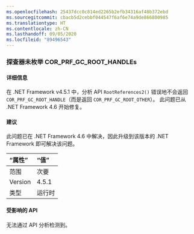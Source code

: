 ```yaml
---
ms.openlocfilehash: 25437dcc0c814ed2265b2efb34316af48b372ebd
ms.sourcegitcommit: cbacb5d2cebbf044547f6af6e74a9de866800985
ms.translationtype: HT
ms.contentlocale: zh-CN
ms.lasthandoff: 09/05/2020
ms.locfileid: "89496543"
---
```

### <a name="cor_prf_gc_root_handles-are-not-being-enumerated-by-profilers"></a>探查器未枚举 COR_PRF_GC_ROOT_HANDLEs

#### <a name="details"></a>详细信息

在 .NET Framework v4.5.1 中，分析 API <code>RootReferences2()</code> 错误地不会返回 <code>COR_PRF_GC_ROOT_HANDLE</code>（而是返回 <code>COR_PRF_GC_ROOT_OTHER</code>）。 此问题已从 .NET Framework 4.6 开始修复。

#### <a name="suggestion"></a>建议

此问题已在 .NET Framework 4.6 中解决，因此升级到该版本的 .NET Framework 即可解决该问题。

| “属性”    | “值”       |
|:--------|:------------|
| 范围   |次要|
|Version|4.5.1|
|类型|运行时|

#### <a name="affected-apis"></a>受影响的 API

无法通过 API 分析检测到。

<!--

#### Affected APIs

Not detectable via API analysis.

-->
